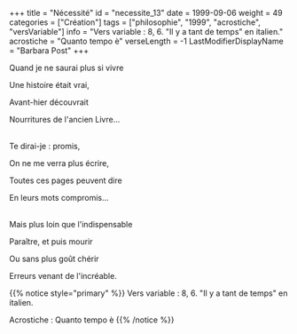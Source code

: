 +++
title = "Nécessité"
id = "necessite_13"
date = 1999-09-06
weight = 49
categories = ["Création"]
tags = ["philosophie", "1999", "acrostiche", "versVariable"]
info = "Vers variable : 8, 6. \"Il y a tant de temps\" en italien."
acrostiche = "Quanto tempo è"
verseLength = -1
LastModifierDisplayName = "Barbara Post"
+++

Quand je ne saurai plus si vivre

Une histoire était vrai,

Avant-hier découvrait

Nourritures de l'ancien Livre...

 \
Te dirai-je : promis,

On ne me verra plus écrire,

Toutes ces pages peuvent dire

En leurs mots compromis...

 \
Mais plus loin que l'indispensable

Paraître, et puis mourir

Ou sans plus goût chérir

Erreurs venant de l'incréable.

{{% notice style="primary" %}}
Vers variable : 8, 6. \"Il y a tant de temps\" en italien.

Acrostiche : Quanto tempo è
{{% /notice %}}
